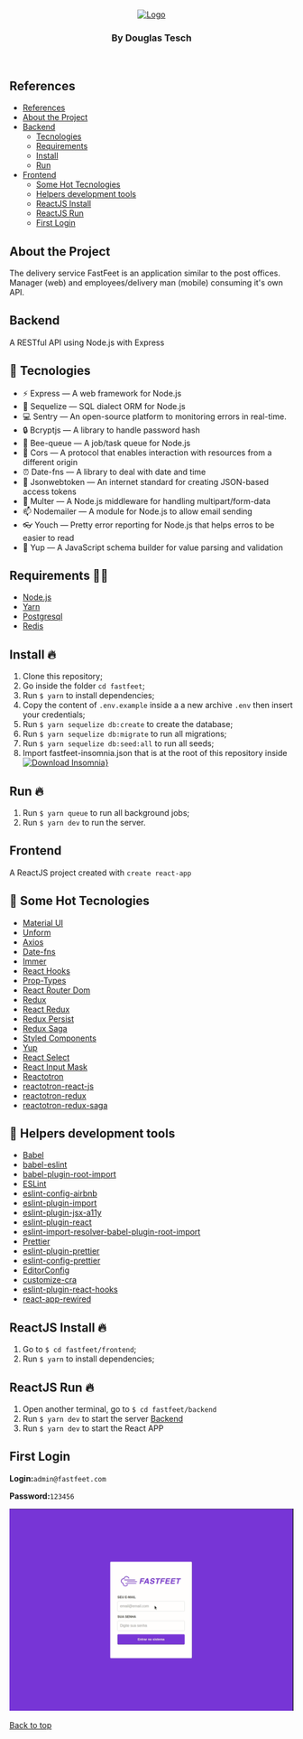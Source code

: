 <br />
<p align="center">
  <a href="https://github.com/Dtesch9/fastfeet">
    <img src="https://i.imgur.com/UP8yGBg.png" alt="Logo">
  </a>

  <h3 align="center">By Douglas Tesch</h3>
</p>
<br />

## References

- [References](#references)
- [About the Project](#about-the-project)
- [Backend](#backend)
  - [Tecnologies](#-tecnologies)
  - [Requirements](#requirements-)
  - [Install](#install-)
  - [Run](#run-)
- [Frontend](#frontend)
  - [Some Hot Tecnologies](#-some-hot-tecnologies)
  - [Helpers development tools](#-helpers-development-tools)
  - [ReactJS Install](#reactjs-install-)
  - [ReactJS Run](#reactjs-run-)
  - [First Login](#first-login)

  
## About the Project

The delivery service FastFeet is an application similar to the post offices. Manager (web) and employees/delivery man (mobile) consuming it's own API.

## Backend

A RESTful API using Node.js with Express

## 🚀 Tecnologies

- ⚡ Express — A web framework for Node.js
- 💾 Sequelize — SQL dialect ORM for Node.js
- :computer: Sentry — An open-source platform to monitoring errors in real-time.
- :lock: Bcryptjs —  A library to handle password hash
- :honeybee: Bee-queue — A job/task queue for Node.js
- :fax: Cors — A protocol that enables interaction with resources from a different origin
- :alarm_clock: Date-fns — A library to deal with date and time
- :key: Jsonwebtoken — An internet standard for creating JSON-based access tokens
- :paperclip: Multer — A Node.js middleware for handling multipart/form-data
- :mailbox: Nodemailer — A module for Node.js to allow email sending
- :eyeglasses: Youch — Pretty error reporting for Node.js that helps erros to be easier to read
- :memo: Yup — A JavaScript schema builder for value parsing and validation

## Requirements ✋🏻

- [Node.js](https://nodejs.org/en/)
- [Yarn](https://yarnpkg.com/pt-BR/docs/install)
- [Postgresql](https://www.postgresql.org/)
- [Redis](https://redis.io/)

## Install 🔥

1. Clone this repository;
2. Go inside the folder `cd fastfeet`;
3. Run `$ yarn` to install dependencies;
4. Copy the content of `.env.example` inside a a new archive `.env` then insert your credentials;
5. Run `$ yarn sequelize db:create` to create the database;
6. Run `$ yarn sequelize db:migrate` to run all migrations;
7. Run `$ yarn sequelize db:seed:all` to run all seeds;
8. Import fastfeet-insomnia.json that is at the root of this repository inside [![Download Insomnia}](https://insomnia.rest/images/run.svg)](https://insomnia.rest/)


## Run 🔥 
1. Run `$ yarn queue` to run all background jobs;
2. Run `$ yarn dev` to run the server.

## Frontend

A ReactJS project created with `create react-app`

## 🚀 Some Hot Tecnologies 

- [Material UI](https://material-ui.com/)
- [Unform](https://unform.dev/)
- [Axios](https://github.com/axios/axios)
- [Date-fns](https://date-fns.org/)
- [Immer](https://github.com/immerjs/immer)
- [React Hooks](https://reactjs.org/docs/hooks-intro.html)
- [Prop-Types](https://reactjs.org/docs/typechecking-with-proptypes.html)
- [React Router Dom](https://reacttraining.com/react-router/web/guides/quick-start)
- [Redux](https://redux.js.org/)
- [React Redux](https://redux.js.org/basics/usage-with-react)
- [Redux Persist](https://github.com/rt2zz/redux-persist)
- [Redux Saga](https://redux-saga.js.org/)
- [Styled Components](https://styled-components.com/)
- [Yup](https://github.com/jquense/yup)
- [React Select](https://react-select.com/home)
- [React Input Mask](https://github.com/sanniassin/react-input-mask)
- [Reactotron](https://github.com/infinitered/reactotron)
- [reactotron-react-js](https://github.com/infinitered/reactotron/blob/master/docs/quick-start-react-js.md)
- [reactotron-redux](https://github.com/infinitered/reactotron/blob/master/docs/plugin-redux.md)
- [reactotron-redux-saga](https://github.com/infinitered/reactotron/blob/master/docs/plugin-redux-saga.md)

## 🚀 Helpers development tools

- [Babel](https://babeljs.io/)
- [babel-eslint](https://github.com/babel/babel-eslint)
- [babel-plugin-root-import](https://github.com/entwicklerstube/babel-plugin-root-import)
- [ESLint](https://eslint.org/)
- [eslint-config-airbnb](https://github.com/airbnb/javascript/tree/master/packages/eslint-config-airbnb)
- [eslint-plugin-import](https://github.com/benmosher/eslint-plugin-import)
- [eslint-plugin-jsx-a11y](https://github.com/evcohen/eslint-plugin-jsx-a11y)
- [eslint-plugin-react](https://github.com/yannickcr/eslint-plugin-react)
- [eslint-import-resolver-babel-plugin-root-import](https://github.com/olalonde/eslint-import-resolver-babel-root-import)
- [Prettier](https://prettier.io/)
- [eslint-plugin-prettier](https://github.com/prettier/eslint-plugin-prettier)
- [eslint-config-prettier](https://github.com/prettier/eslint-config-prettier)
- [EditorConfig](https://editorconfig.org/)
- [customize-cra](https://github.com/arackaf/customize-cra)
- [eslint-plugin-react-hooks](https://github.com/facebook/react/tree/master/packages/eslint-plugin-react-hooks)
- [react-app-rewired](https://github.com/timarney/react-app-rewired)

## ReactJS Install 🔥

1. Go to `$ cd fastfeet/frontend`;
2. Run `$ yarn` to install dependencies;


## ReactJS Run 🔥 
1. Open another terminal, go to `$ cd fastfeet/backend`
2. Run `$ yarn dev` to start the server [Backend](#backend)
3. Run `$ yarn dev` to start the React APP

## First Login

**Login:**`admin@fastfeet.com`

**Password:**`123456`

![First Login](https://github.com/Dtesch9/fastfeet/blob/master/images/login.gif)

[Back to top](#references)
